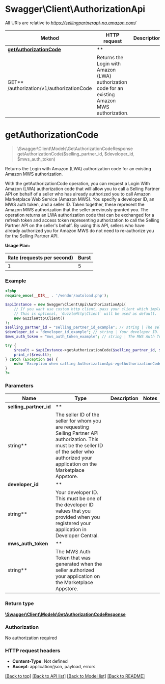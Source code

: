 # Swagger\Client\AuthorizationApi

All URIs are relative to *https://sellingpartnerapi-na.amazon.com/*

Method | HTTP request | Description
------------- | ------------- | -------------
[**getAuthorizationCode**](AuthorizationApi.md#getauthorizationcode) | **
GET** /authorization/v1/authorizationCode | Returns the Login with Amazon (LWA) authorization code for an existing Amazon MWS authorization.

# **getAuthorizationCode**

> \Swagger\Client\Models\GetAuthorizationCodeResponse getAuthorizationCode($selling_partner_id, $developer_id, $mws_auth_token)

Returns the Login with Amazon (LWA) authorization code for an existing Amazon MWS authorization.

With the getAuthorizationCode operation, you can request a Login With Amazon (LWA) authorization code that will allow
you to call a Selling Partner API on behalf of a seller who has already authorized you to call Amazon Marketplace Web
Service (Amazon MWS). You specify a developer ID, an MWS auth token, and a seller ID. Taken together, these represent
the Amazon MWS authorization that the seller previously granted you. The operation returns an LWA authorization code
that can be exchanged for a refresh token and access token representing authorization to call the Selling Partner API on
the seller's behalf. By using this API, sellers who have already authorized you for Amazon MWS do not need to
re-authorize you for the Selling Partner API.

**Usage Plan:**

| Rate (requests per second) | Burst |
| ---- | ---- |
| 1 | 5 |  For more information, see \"Usage Plans and Rate Limits\" in the Selling Partner API documentation.

### Example

```php
<?php
require_once(__DIR__ . '/vendor/autoload.php');

$apiInstance = new Swagger\Client\Api\AuthorizationApi(
    // If you want use custom http client, pass your client which implements `GuzzleHttp\ClientInterface`.
    // This is optional, `GuzzleHttp\Client` will be used as default.
    new GuzzleHttp\Client()
);
$selling_partner_id = "selling_partner_id_example"; // string | The seller ID of the seller for whom you are requesting Selling Partner API authorization. This must be the seller ID of the seller who authorized your application on the Marketplace Appstore.
$developer_id = "developer_id_example"; // string | Your developer ID. This must be one of the developer ID values that you provided when you registered your application in Developer Central.
$mws_auth_token = "mws_auth_token_example"; // string | The MWS Auth Token that was generated when the seller authorized your application on the Marketplace Appstore.

try {
    $result = $apiInstance->getAuthorizationCode($selling_partner_id, $developer_id, $mws_auth_token);
    print_r($result);
} catch (Exception $e) {
    echo 'Exception when calling AuthorizationApi->getAuthorizationCode: ', $e->getMessage(), PHP_EOL;
}
?>
```

### Parameters

Name | Type | Description  | Notes
------------- | ------------- | ------------- | -------------
**selling_partner_id** | **
string**| The seller ID of the seller for whom you are requesting Selling Partner API authorization. This must be the seller ID of the seller who authorized your application on the Marketplace Appstore. |
**developer_id** | **
string**| Your developer ID. This must be one of the developer ID values that you provided when you registered your application in Developer Central. |
**mws_auth_token** | **
string**| The MWS Auth Token that was generated when the seller authorized your application on the Marketplace Appstore. |

### Return type

[**\Swagger\Client\Models\GetAuthorizationCodeResponse**](../Model/GetAuthorizationCodeResponse.md)

### Authorization

No authorization required

### HTTP request headers

- **Content-Type**: Not defined
- **Accept**: application/json, payload, errors

[[Back to top]](#) [[Back to API list]](../../README.md#documentation-for-api-endpoints) [[Back to Model list]](../../README.md#documentation-for-models) [[Back to README]](../../README.md)

